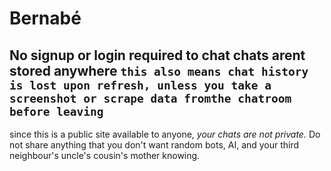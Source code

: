 # Bernabé
No signup or login required to chat
chats arent stored anywhere `this also means chat history is lost upon refresh, unless you take a screenshot or scrape data fromthe chatroom before leaving`
---
since this is a public site available to anyone, _your chats are not private._ Do not share anything that you don't want random bots, AI, and your third neighbour's uncle's cousin's mother knowing.
